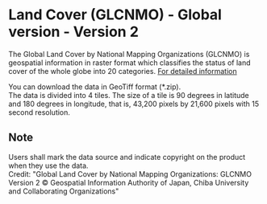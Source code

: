 # Land Cover (GLCNMO) - Global version - Version 2

The Global Land Cover by National Mapping Organizations (GLCNMO) is geospatial information in raster format which classifies the status of land cover of the whole globe into 20 categories. [For detailed information](https://globalmaps.github.io/glcnmo.html)

You can download the data in GeoTiff format (*.zip).  
The data is divided into 4 tiles. The size of a tile is 90 degrees in latitude and 180 degrees in longitude, that is, 43,200 pixels by 21,600 pixels with 15 second resolution.

## Note
Users shall mark the data source and indicate copyright on the product when they use the data.  
Credit: "Global Land Cover by National Mapping Organizations: GLCNMO Version 2 © Geospatial Information Authority of Japan, Chiba University and Collaborating Organizations"  
